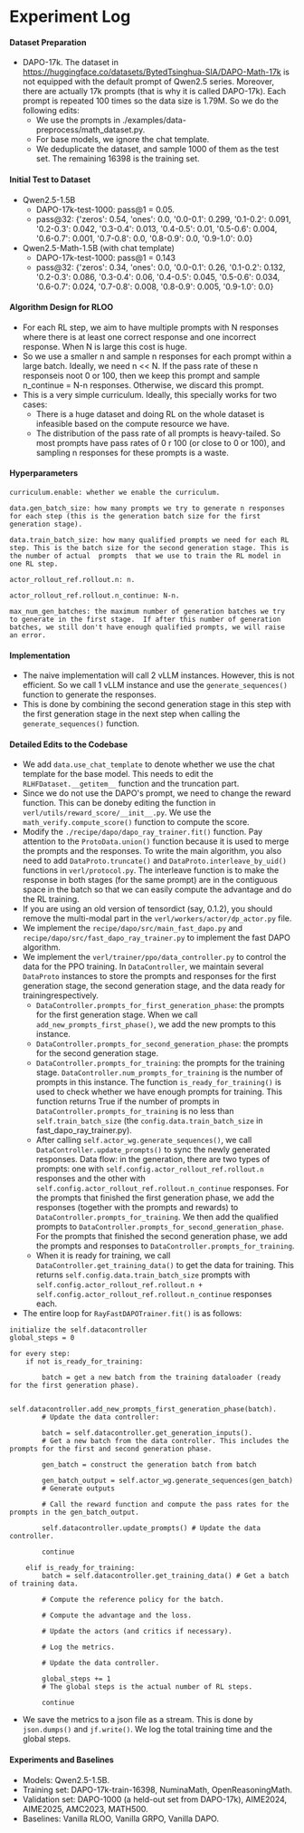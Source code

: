 # Experiment Log

#### Dataset Preparation
- DAPO-17k. The dataset in https://huggingface.co/datasets/BytedTsinghua-SIA/DAPO-Math-17k is not equipped with the default prompt of Qwen2.5 series. Moreover, there are actually 17k prompts (that is why it is called DAPO-17k). Each prompt is repeated 100 times so the data size is 1.79M. So we do the following edits:
  * We use the prompts in ./examples/data-preprocess/math_dataset.py. 
  * For base models, we ignore the chat template. 
  * We deduplicate the dataset, and sample 1000 of them as the test set. The remaining 16398 is the training set.

#### Initial Test to Dataset
- Qwen2.5-1.5B
    * DAPO-17k-test-1000: pass@1 = 0.05.
    * pass@32: {'zeros': 0.54, 'ones': 0.0, '0.0-0.1': 0.299, '0.1-0.2': 0.091, '0.2-0.3': 0.042, '0.3-0.4': 0.013, '0.4-0.5': 0.01, '0.5-0.6': 0.004, '0.6-0.7': 0.001, '0.7-0.8': 0.0, '0.8-0.9': 0.0, '0.9-1.0': 0.0} 
- Qwen2.5-Math-1.5B (with chat template)
    * DAPO-17k-test-1000: pass@1 = 0.143
    * pass@32: {'zeros': 0.34, 'ones': 0.0, '0.0-0.1': 0.26, '0.1-0.2': 0.132, '0.2-0.3': 0.086, '0.3-0.4': 0.06, '0.4-0.5': 0.045, '0.5-0.6': 0.034, '0.6-0.7': 0.024, '0.7-0.8': 0.008, '0.8-0.9': 0.005, '0.9-1.0': 0.0}

#### Algorithm Design for RLOO
- For each RL step, we aim to have multiple prompts with N responses where there is at least one correct response and one incorrect response. When N is large this cost is huge. 
- So we use a smaller n and sample n responses for each prompt within a large batch. Ideally, we need n << N. If the pass rate of these n responseis noot 0 or 100, then we keep this prompt and sample n_continue = N-n responses. Otherwise, we discard this prompt.
- This is a very simple curriculum. Ideally, this specially works for two cases:
  * There is a huge dataset and doing RL on the whole dataset is infeasible based on the compute resource we have.
  * The distribution of the pass rate of all prompts is heavy-tailed. So most prompts have pass rates of 0 r 100 (or close to 0 or 100), and sampling n responses for these prompts is a waste.

#### Hyperparameters
```
curriculum.enable: whether we enable the curriculum.

data.gen_batch_size: how many prompts we try to generate n responses for each step (this is the generation batch size for the first generation stage).

data.train_batch_size: how many qualified prompts we need for each RL step. This is the batch size for the second generation stage. This is the number of actual  prompts  that we use to train the RL model in one RL step.

actor_rollout_ref.rollout.n: n.

actor_rollout_ref.rollout.n_continue: N-n.

max_num_gen_batches: the maximum number of generation batches we try to generate in the first stage.  If after this number of generation batches, we still don't have enough qualified prompts, we will raise an error.

```

#### Implementation
- The naive implementation will call 2 vLLM instances. However, this is not efficient. So we call 1 vLLM instance and use the `generate_sequences()` function to generate the responses.
- This is done by combining the second generation stage in this step with the first generation stage in the next step when calling the `generate_sequences()` function.

#### Detailed Edits to the Codebase
- We add `data.use_chat_template` to denote whether we use the chat template for the base model. This needs to edit the `RLHFDataset.__getitem__` function and the truncation part.
- Since we do not use the DAPO's prompt, we need to change the reward function. This can be doneby editing the function in `verl/utils/reward_score/__init__.py`. We use the `math_verify.compute_score()` function to compute the score.
- Modify the `./recipe/dapo/dapo_ray_trainer.fit()` function. Pay attention to the `ProtoData.union()` function because it is used to merge the prompts and the responses. To write the main algorithm, you also need to add `DataProto.truncate()` and `DataProto.interleave_by_uid()` functions in `verl/protocol.py`. The interleave function is to make the response in both stages (for the same prompt) are in the contiguous space in the batch so that we can easily compute the advantage and do the RL training.
- If you are using an old version of tensordict (say, 0.1.2), you should remove the multi-modal part in the `verl/workers/actor/dp_actor.py` file.
- We implement the `recipe/dapo/src/main_fast_dapo.py` and `recipe/dapo/src/fast_dapo_ray_trainer.py` to implement the fast DAPO algorithm.
- We implement the `verl/trainer/ppo/data_controller.py` to control the data for the PPO training. In `DataController`, we maintain several `DataProto` instances to store the prompts and responses for the first generation stage, the second generation stage, and the data ready for trainingrespectively.
  * `DataController.prompts_for_first_generation_phase`: the prompts for the first generation stage. When we call `add_new_prompts_first_phase()`, we add the new prompts to this instance.
  * `DataController.prompts_for_second_generation_phase`: the prompts for the second generation stage. 
  * `DataController.prompts_for_training`: the prompts for the training stage. `DataController.num_prompts_for_training` is the number of prompts in this instance. The function `is_ready_for_training()` is used to check whether we have enough prompts for training. This function returns True if the number of prompts in `DataController.prompts_for_training` is no less than `self.train_batch_size` (the `config.data.train_batch_size` in fast_dapo_ray_trainer.py).
  * After calling `self.actor_wg.generate_sequences()`, we call `DataController.update_prompts()` to sync the newly generated responses. Data flow: in the generation, there are two types of prompts: one with `self.config.actor_rollout_ref.rollout.n` responses and the other with `self.config.actor_rollout_ref.rollout.n_continue` responses. For the prompts that finished the first generation phase, we add the responses (together with the prompts and rewards) to `DataController.prompts_for_training`. We then add the qualified prompts to `DataController.prompts_for_second_generation_phase`. For the prompts that finished the second generation phase, we add the prompts and responses to `DataController.prompts_for_training`.
  * When it is ready for training, we call `DataController.get_training_data()` to get the data for training. This returns `self.config.data.train_batch_size` prompts with `self.config.actor_rollout_ref.rollout.n + self.config.actor_rollout_ref.rollout.n_continue` responses each.
- The entire loop for `RayFastDAPOTrainer.fit()` is as follows:
```
initialize the self.datacontroller
global_steps = 0

for every step:
    if not is_ready_for_training:

        batch = get a new batch from the training dataloader (ready for the first generation phase).

        self.datacontroller.add_new_prompts_first_generation_phase(batch).
        # Update the data controller: 

        batch = self.datacontroller.get_generation_inputs().
        # Get a new batch from the data controller. This includes the prompts for the first and second generation phase.

        gen_batch = construct the generation batch from batch

        gen_batch_output = self.actor_wg.generate_sequences(gen_batch)
        # Generate outputs

        # Call the reward function and compute the pass rates for the prompts in the gen_batch_output.

        self.datacontroller.update_prompts() # Update the data controller.

        continue

    elif is_ready_for_training:
        batch = self.datacontroller.get_training_data() # Get a batch of training data.

        # Compute the reference policy for the batch.

        # Compute the advantage and the loss.

        # Update the actors (and critics if necessary).

        # Log the metrics.

        # Update the data controller.

        global_steps += 1
        # The global steps is the actual number of RL steps.

        continue
```
- We save the metrics to a json file as a stream. This is done by `json.dumps()` and `jf.write()`. We log the total training time and the global steps.

#### Experiments and Baselines
- Models: Qwen2.5-1.5B. 
- Training set: DAPO-17k-train-16398, NuminaMath, OpenReasoningMath.
- Validation set: DAPO-1000 (a held-out set from DAPO-17k), AIME2024, AIME2025, AMC2023, MATH500.
- Baselines: Vanilla RLOO, Vanilla GRPO, Vanilla DAPO.